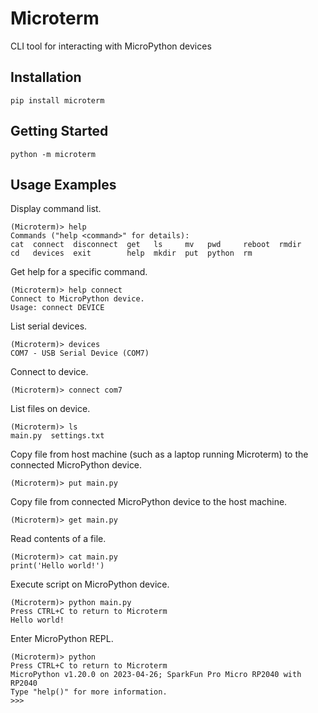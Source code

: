 # Microterm
CLI tool for interacting with MicroPython devices

## Installation
```
pip install microterm
```

## Getting Started
```
python -m microterm
```

## Usage Examples
Display command list.
```
(Microterm)> help
Commands ("help <command>" for details):
cat  connect  disconnect  get   ls     mv   pwd     reboot  rmdir
cd   devices  exit        help  mkdir  put  python  rm
```
Get help for a specific command.
```
(Microterm)> help connect
Connect to MicroPython device.
Usage: connect DEVICE
```
List serial devices.
```
(Microterm)> devices
COM7 - USB Serial Device (COM7)
```
Connect to device.
```
(Microterm)> connect com7
```
List files on device.
```
(Microterm)> ls
main.py  settings.txt
```
Copy file from host machine (such as a laptop running Microterm) to the connected MicroPython device.
```
(Microterm)> put main.py
```
Copy file from connected MicroPython device to the host machine.
```
(Microterm)> get main.py
```
Read contents of a file.
```
(Microterm)> cat main.py
print('Hello world!')
```
Execute script on MicroPython device.
```
(Microterm)> python main.py
Press CTRL+C to return to Microterm
Hello world!
```
Enter MicroPython REPL.
```
(Microterm)> python
Press CTRL+C to return to Microterm
MicroPython v1.20.0 on 2023-04-26; SparkFun Pro Micro RP2040 with RP2040
Type "help()" for more information.
>>>
```
